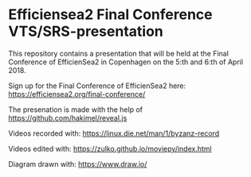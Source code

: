 # Efficiensea2 Final Conference VTS/SRS-presentation
This repository contains a presentation that will be held at the Final Conference of EfficienSea2 in Copenhagen on the 5:th and 6:th of April 2018. 

Sign up for the Final Conference of EfficienSea2 here: https://efficiensea2.org/final-conference/


The presenation is made with the help of https://github.com/hakimel/reveal.js

Videos recorded with: https://linux.die.net/man/1/byzanz-record

Videos edited with: https://zulko.github.io/moviepy/index.html

Diagram drawn with: https://www.draw.io/
